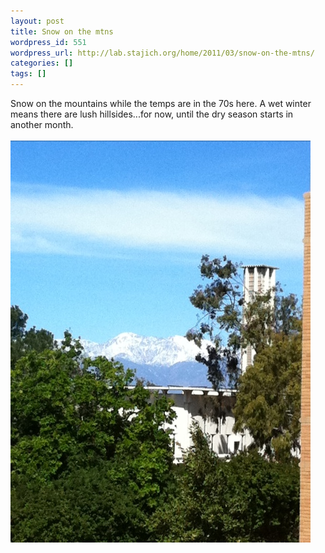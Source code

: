 ```yaml
---
layout: post
title: Snow on the mtns
wordpress_id: 551
wordpress_url: http://lab.stajich.org/home/2011/03/snow-on-the-mtns/
categories: []
tags: []
---
```

Snow on the mountains while the temps are in the 70s here. A wet winter means there are lush hillsides...for now, until the dry season starts in another month. <br /><br />[![20110330-072410.jpg](images/wp_upload/2011/03/20110330-072410.jpg)](images/wp_upload/2011/03/20110330-072410.jpg)
